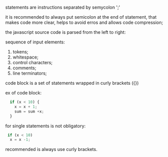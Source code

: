 statements are instructions separated by semycolon ';'

it is recommended to always put semicolon at the end of statement, that makes code more clear, helps to avoid erros and allows code compression;

the javascript source code is parsed from the left to right:

sequence of input elements:
1. tokens;
2. whitespace;
3. control characters;
4. comments;
5. line terminators;

code block is a set of statements wrapped in curly brackets ({})

ex of code block:

```js
  if (x < 10) {
    x = x + 1;
    sum = sum +x;
  }
```

for single statements is not obligatory:

```js
 if (x < 10)
  x = x -1;
```

recommended is always use curly brackets.